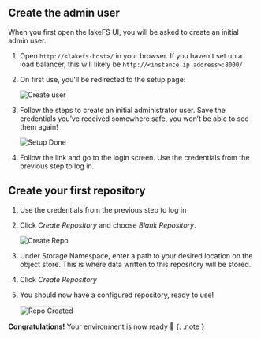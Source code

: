 ## Create the admin user

When you first open the lakeFS UI, you will be asked to create an initial admin user.

1. Open `http://<lakefs-host>/` in your browser. If you haven't set up a load balancer, this will likely be `http://<instance ip address>:8000/`
1. On first use, you'll be redirected to the setup page:
   
   <img src="{{ site.baseurl }}/assets/img/setup.png" alt="Create user">
   
1. Follow the steps to create an initial administrator user. Save the credentials you’ve received somewhere safe, you won’t be able to see them again!
   
   <img src="{{ site.baseurl }}/assets/img/setup_done.png" alt="Setup Done">

1. Follow the link and go to the login screen. Use the credentials from the previous step to log in.

## Create your first repository

1. Use the credentials from the previous step to log in
1. Click *Create Repository* and choose *Blank Repository*.
   
   <img src="{{ site.baseurl }}/assets/img/create-repo-no-sn.png" alt="Create Repo"/>
   
1. Under Storage Namespace, enter a path to your desired location on the object store. This is where data written to this repository will be stored.
1. Click *Create Repository*
1. You should now have a configured repository, ready to use!

   <img src="{{ site.baseurl }}/assets/img/repo-created.png" alt="Repo Created" style="border: 1px solid #DDDDDD;"/>



**Congratulations!** Your environment is now ready 🤩
{: .note }